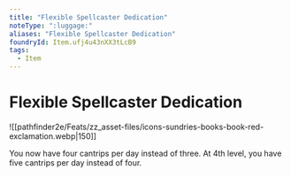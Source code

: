```yaml
---
title: "Flexible Spellcaster Dedication"
noteType: ":luggage:"
aliases: "Flexible Spellcaster Dedication"
foundryId: Item.ufj4u43nXX3tLcB9
tags:
  - Item
---
```


# Flexible Spellcaster Dedication
![[pathfinder2e/Feats/zz_asset-files/icons-sundries-books-book-red-exclamation.webp|150]]

You now have four cantrips per day instead of three. At 4th level, you have five cantrips per day instead of four.
